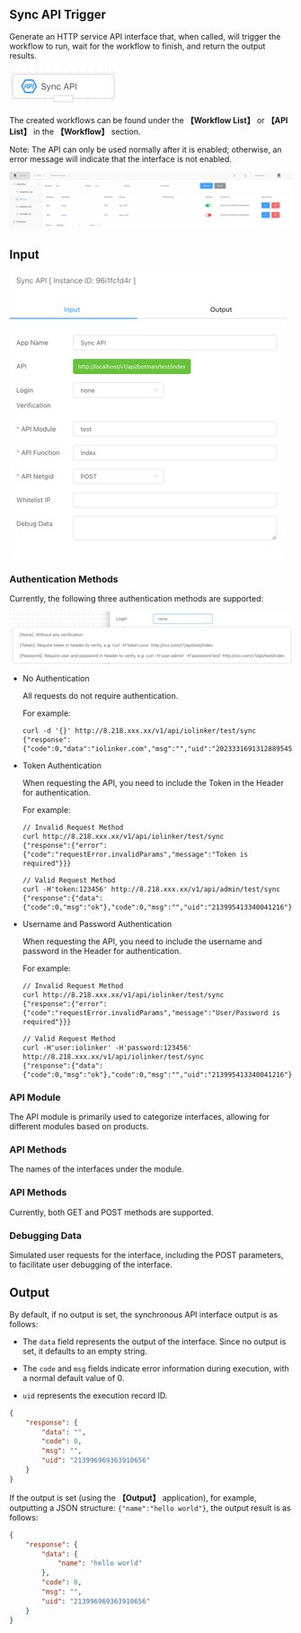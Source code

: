 ## Sync API Trigger

Generate an HTTP service API interface that, when called, will trigger the workflow to run, wait for the workflow to finish, and return the output results.

<img src="./img/sync_api_menu.png" alt="image-20241007154149089" style="zoom:50%;" />

The created workflows can be found under the **【Workflow List】** or **【API List】** in the **【Workflow】** section.

Note: The API can only be used normally after it is enabled; otherwise, an error message will indicate that the interface is not enabled.

<img src="./img/api-list.png" alt="image-20250708090057871" style="zoom:50%;" />



## Input

<img src="./img/sync_api_input.png" alt="image-20241007154301010" style="zoom:50%;" />



### Authentication Methods

Currently, the following three authentication methods are supported:

<img src="./img/api_input_login_verification.png" alt="image-20241007153526472" style="zoom:80%;" />



- No Authentication

  All requests do not require authentication.

  For example:

  ```http
  curl -d '{}' http://8.218.xxx.xx/v1/api/iolinker/test/sync
  {"response":{"code":0,"data":"iolinker.com","msg":"","uid":"2023331691312889545691136"}}
  ```

- Token Authentication

  When requesting the API, you need to include the Token in the Header for authentication.

  For example:

  ```http
  // Invalid Request Method
  curl http://8.218.xxx.xx/v1/api/iolinker/test/sync
  {"response":{"error":{"code":"requestError.invalidParams","message":"Token is required"}}}
  ```

  ```http
  // Valid Request Method
  curl -H'token:123456' http://8.218.xxx.xx/v1/api/admin/test/sync
  {"response":{"data":{"code":0,"msg":"ok"},"code":0,"msg":"","uid":"213995413340041216"}}
  ```


- Username and Password Authentication

  When requesting the API, you need to include the username and password in the Header for authentication.

  For example:

  ```http
  // Invalid Request Method
  curl http://8.218.xxx.xx/v1/api/iolinker/test/sync
  {"response":{"error":{"code":"requestError.invalidParams","message":"User/Password is required"}}}
  ```

  ```http
  // Valid Request Method
  curl -H'user:iolinker' -H'password:123456' http://8.218.xxx.xx/v1/api/iolinker/test/sync
  {"response":{"data":{"code":0,"msg":"ok"},"code":0,"msg":"","uid":"213995413340041216"}}
  ```




### API Module

The API module is primarily used to categorize interfaces, allowing for different modules based on products.



### API Methods

The names of the interfaces under the module.



### API Methods

Currently, both GET and POST methods are supported.



### Debugging Data

Simulated user requests for the interface, including the POST parameters, to facilitate user debugging of the interface.





## Output

By default, if no output is set, the synchronous API interface output is as follows:

- The `data` field represents the output of the interface. Since no output is set, it defaults to an empty string.

- The `code` and `msg` fields indicate error information during execution, with a normal default value of 0.

- `uid` represents the execution record ID.

```json
{
    "response": {
        "data": "",
        "code": 0,
        "msg": "",
        "uid": "213996969363910656"
    }
}
```



If the output is set (using the **【Output】** application), for example, outputting a JSON structure: `{"name":"hello world"}`, the output result is as follows:

```json
{
    "response": {
        "data": {
            "name": "hello world"
        },
        "code": 0,
        "msg": "",
        "uid": "213996969363910656"
    }
}
```


